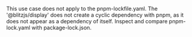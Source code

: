 This use case does not apply to the pnpm-lockfile.yaml.
The '@blitzjs/display' does not create a cyclic dependency with pnpm, as it does not appear as a dependency of itself.
Inspect and compare pnpm-lock.yaml with package-lock.json.
